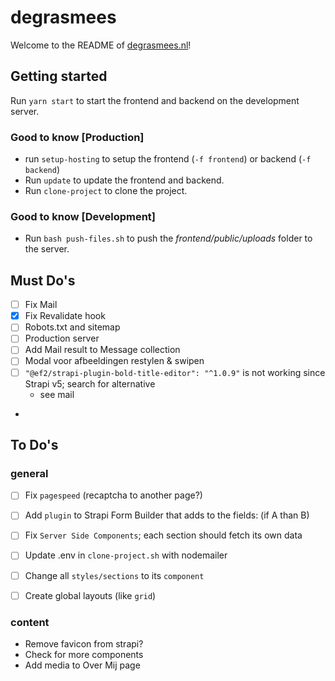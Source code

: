 # degrasmees
Welcome to the README of [degrasmees.nl](https://degrasmees.nl)!

## Getting started
Run `yarn start` to start the frontend and backend on the development server.

### Good to know [Production]
- run `setup-hosting` to setup the frontend (`-f frontend`) or backend (`-f backend`)
- Run `update` to update the frontend and backend.
- Run `clone-project` to clone the project.

### Good to know [Development]
- Run `bash push-files.sh` to push the _frontend/public/uploads_ folder to the server.

## Must Do's
- [ ] Fix Mail
- [x] Fix Revalidate hook
- [ ] Robots.txt and sitemap
- [ ] Production server
- [ ] Add Mail result to Message collection
- [ ] Modal voor afbeeldingen restylen & swipen
- [ ] `"@ef2/strapi-plugin-bold-title-editor": "^1.0.9"` is not working since Strapi v5; search for alternative
  - see mail
- 

## To Do's 
### general
- [ ] Fix `pagespeed` (recaptcha to another page?)
- [ ] Add `plugin` to Strapi Form Builder that adds to the fields: (if A than B)
- [ ] Fix `Server Side Components`; each section should fetch its own data
- [ ] Update .env in `clone-project.sh` with nodemailer
- [ ] Change all `styles/sections` to its `component`
- [ ] Create global layouts (like `grid`)



### content
- Remove favicon from strapi?
- Check for more components
- Add media to Over Mij page
